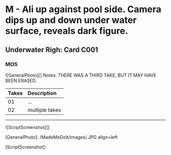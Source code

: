 # M - Ali up against pool side. Camera dips up and down under water surface, reveals dark figure.

## Underwater Righ: Card C001

### MOS

![GeneralPhoto][]
Notes: THERE WAS A THIRD TAKE, BUT IT MAY HAVE BEEN ERASED.

| Takes | Description |
|:---|:----|
| 01 | ... |
| 02 | multiple takes |

----

![ScriptScreenshot][]


[GeneralPhoto]:  /MadeMeDoIt/images/.JPG align=left

[ScriptScreenshot]: 